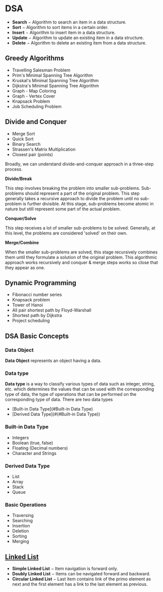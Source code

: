 # DSA

- **Search** − Algorithm to search an item in a data structure.
- **Sort** − Algorithm to sort items in a certain order.
- **Insert** − Algorithm to insert item in a data structure.
- **Update** −  Algorithm to update an existing item in a data structure.
- **Delete** − Algorithm to delete an existing item from a data structure.

## Greedy Algorithms

- Travelling Salesman Problem
- Prim's Minimal Spanning Tree Algorithm
- Kruskal's Minimal Spanning Tree Algorithm
- Dijkstra's Minimal Spanning Tree Algorithm
- Graph - Map Coloring
- Graph - Vertex Cover
- Knapsack Problem
- Job Scheduling Problem

## Divide and Conquer

- Merge Sort
- Quick Sort
- Binary Search
- Strassen's Matrix Multiplication
- Closest pair (points)

Broadly, we can understand divide-and-conquer approach in a three-step process.

**Divide/Break**

This step involves breaking the problem into smaller sub-problems. Sub-problems should represent a part of the original problem. This step generally takes a recursive approach to divide the problem until no sub-problem is further divisible. At this stage, sub-problems become atomic in nature but still represent some part of the actual problem.

**Conquer/Solve**

This step receives a lot of smaller sub-problems to be solved. Generally, at this level, the problems are considered 'solved' on their own.

**Merge/Combine**

When the smaller sub-problems are solved, this stage recursively combines them until they formulate a solution of the original problem. This algorithmic approach works recursively and conquer & merge steps works so close that they appear as one.

## Dynamic Programming

- Fibonacci number series
- Knapsack problem
- Tower of Hanoi
- All pair shortest path by Floyd-Warshall
- Shortest path by Dijkstra
- Project scheduling

## DSA Basic Concepts

### Data Object

**Data Object** represents an object having a data.

### Data type

**Data type** is a way to classify various types of data such as integer, string, etc. which determines the values that can be used with the corresponding type of data, the type of operations that can be performed on the corresponding type of data. There are two data types

- [Built-in Data Type](#Built-in Data Type)
- [Derived Data Type](#(#Built-in Data Type))

### Built-in Data Type

- Integers
- Boolean (true, false)
- Floating (Decimal numbers)
- Character and Strings

### Derived Data Type

- List
- Array
- Stack
- Queue

### Basic Operations

- Traversing
- Searching
- Insertion
- Deletion
- Sorting
- Merging

## [Linked List](./linked_list.cpp)

- **Simple Linked List** − Item navigation is forward only.
- **Doubly Linked List** − Items can be navigated forward and backward.
- **Circular Linked List** − Last item contains link of the primo element as next and the first element has a link to the last element as previous.
